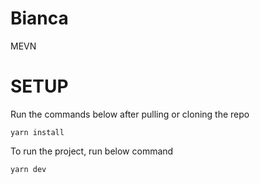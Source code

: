 # Bianca

MEVN

# SETUP

<p>Run the commands below after pulling or cloning the repo</p>
<code>yarn install</code> <br>
<p>To run the project, run below command</p>
<code>yarn dev</code>
